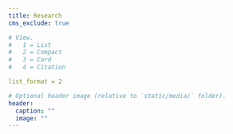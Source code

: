 ```yaml
---
title: Research
cms_exclude: true

# View.
#   1 = List
#   2 = Compact
#   3 = Card
#   4 = Citation

list_format = 2

# Optional header image (relative to `static/media/` folder).
header:
  caption: ""
  image: ""
---
```

